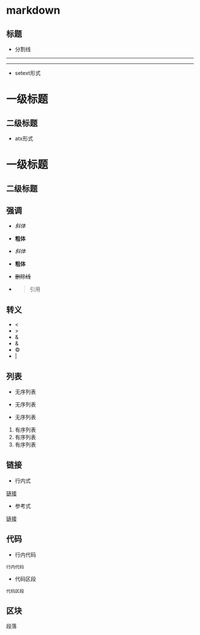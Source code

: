 # markdown

## 标题

- 分割线

***
---



- setext形式

一级标题
===

二级标题
---


- atx形式

# 一级标题

## 二级标题



## 强调

- *斜体*
- **粗体**
- _斜体_
- __粗体__

- ~~删除线~~

- > 引用

## 转义
- &lt;
- &gt;
- &amp;
- &amp;
- &copy;
- &#124;




## 列表

* 无序列表
+ 无序列表
- 无序列表

1. 有序列表
2. 有序列表
3. 有序列表



## 链接

- 行内式

[链接](http://www.xxx.com/ "链接")

- 参考式

[链接][href]

[href]:http://www.baidu.com/ "链接"




## 代码

- 行内代码

`行内代码`

- 代码区段
```
代码区段
```




## 区块



<p>段落</p>